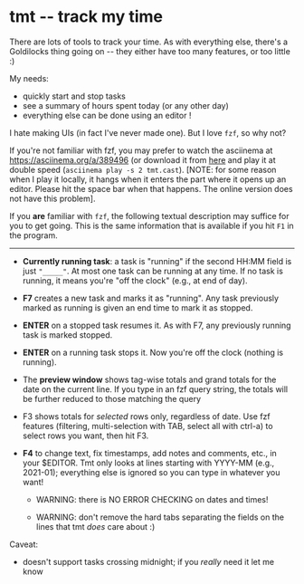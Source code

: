 # tmt -- track my time

There are lots of tools to track your time.  As with everything else, there's a Goldilocks thing going on -- they either have too many features, or too little :)

My needs:

-   quickly start and stop tasks
-   see a summary of hours spent today (or any other day)
-   everything else can be done using an editor !

I hate making UIs (in fact I've never made one).  But I love `fzf`, so why not?

If you're not familiar with fzf, you may prefer to watch the asciinema at <https://asciinema.org/a/389496> (or download it from [here](tmt.cast) and play it at double speed (`asciinema play -s 2 tmt.cast`).  [NOTE: for some reason when I play it locally, it hangs when it enters the part where it opens up an editor.  Please hit the space bar when that happens.  The online version does not have this problem].

If you **are** familiar with `fzf`, the following textual description may suffice for you to get going.  This is the same information that is available if you hit `F1` in the program.

----

-   **Currently running task**: a task is "running" if the second HH:MM field
    is just `"_____"`.  At most one task can be running at any time.  If no
    task is running, it means you're "off the clock" (e.g., at end of day).

-   **F7** creates a new task and marks it as "running".  Any task previously
    marked as running is given an end time to mark it as stopped.

-   **ENTER** on a stopped task resumes it.  As with F7, any previously running
    task is marked stopped.

-   **ENTER** on a running task stops it.  Now you're off the clock (nothing
    is running).

-   The **preview window** shows tag-wise totals and grand totals for the date
    on the current line.  If you type in an fzf query string, the totals will
    be further reduced to those matching the query

-   F3 shows totals for *selected* rows only, regardless of date.  Use fzf
    features (filtering, multi-selection with TAB, select all with ctrl-a) to
    select rows you want, then hit F3.

-   **F4** to change text, fix timestamps, add notes and comments, etc., in
    your \$EDITOR.  Tmt only looks at lines starting with YYYY-MM (e.g.,
    2021-01); everything else is ignored so you can type in whatever you want!

    -   WARNING: there is NO ERROR CHECKING on dates and times!

    -   WARNING: don't remove the hard tabs separating the fields on the lines
        that tmt *does* care about :)

Caveat:

-   doesn't support tasks crossing midnight; if you *really* need it let me know

